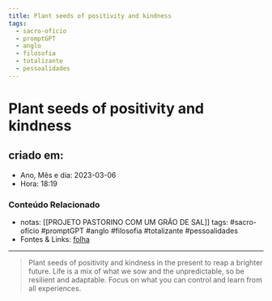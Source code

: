 ```yaml
---
title: Plant seeds of positivity and kindness
tags:
  - sacro-ofício
  - promptGPT
  - anglo
  - filosofia
  - totalizante
  - pessoalidades
---
```

# Plant seeds of positivity and kindness

## criado em: 
-  Ano, Mês e dia: 2023-03-06
- Hora: 18:19

### Conteúdo Relacionado
- notas: [[PROJETO PASTORINO COM UM GRÃO DE SAL]]
tags: #sacro-ofício #promptGPT #anglo #filosofia #totalizante #pessoalidades 
- Fontes & Links: [folha](https://www1.folha.uol.com.br/folha/livrariadafolha/825139-ha-cem-anos-nascia-carlos-torres-pastorino-autor-de-minutos-de-sabedoria.shtml)
---
>Plant seeds of positivity and kindness in the present to reap a brighter future. Life is a mix of what we sow and the unpredictable, so be resilient and adaptable. Focus on what you can control and learn from all experiences.